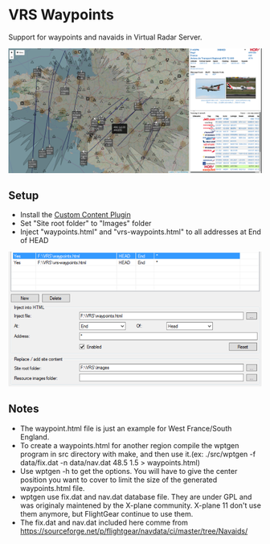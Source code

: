 # VRS Waypoints
Support for waypoints and navaids in Virtual Radar Server.

![Example](example.png)

## Setup
  * Install the [Custom Content Plugin](http://www.virtualradarserver.co.uk/Documentation/CustomContent/Default.aspx)
  * Set "Site root folder" to "Images" folder
  * Inject "waypoints.html" and "vrs-waypoints.html" to all addresses at End of HEAD

  ![Setup](setup.png)

## Notes
 * The waypoint.html file is just an example for West France/South England. 
 * To create a waypoints.html for another region compile the wptgen program in src directory with make, and then use it.(ex: ./src/wptgen -f data/fix.dat -n data/nav.dat 48.5 1.5 > waypoints.html)
 * Use wptgen -h to get the options. You will have to give the center position you want to cover to limit the size of the generated waypoints.html file.
 * wptgen use fix.dat and nav.dat database file. They are under GPL and was originaly maintened by the X-plane community. X-plane 11 don't use them anymore, but FlightGear continue to use them.
 * The fix.dat and nav.dat included here comme from https://sourceforge.net/p/flightgear/navdata/ci/master/tree/Navaids/
